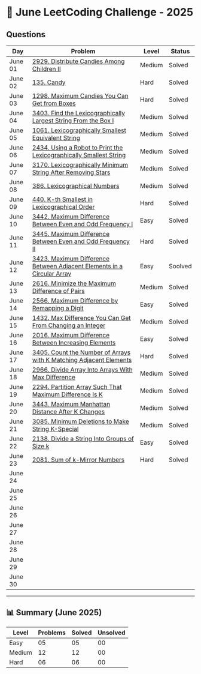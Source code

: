 # 📅 June LeetCoding Challenge - 2025

## Questions

| Day | Problem | Level | Status |
| --- | --- | --- | --- |
| June 01 | [2929. Distribute Candies Among Children II](https://leetcode.com/problems/distribute-candies-among-children-ii/) | Medium | Solved |
| June 02 | [135. Candy](https://leetcode.com/problems/candy/) | Hard | Solved |
| June 03 | [1298. Maximum Candies You Can Get from Boxes](https://leetcode.com/problems/maximum-candies-you-can-get-from-boxes/) | Hard | Solved |
| June 04 | [3403. Find the Lexicographically Largest String From the Box I](https://leetcode.com/problems/find-the-lexicographically-largest-string-from-the-box-i/) | Medium | Solved |
| June 05 | [1061. Lexicographically Smallest Equivalent String](https://leetcode.com/problems/lexicographically-smallest-equivalent-string/) | Medium | Solved |
| June 06 | [2434. Using a Robot to Print the Lexicographically Smallest String](https://leetcode.com/problems/using-a-robot-to-print-the-lexicographically-smallest-string/) | Medium | Solved |
| June 07 | [3170. Lexicographically Minimum String After Removing Stars](https://leetcode.com/problems/lexicographically-minimum-string-after-removing-stars/) | Medium | Solved |
| June 08 | [386. Lexicographical Numbers](https://leetcode.com/problems/lexicographical-numbers/) | Medium | Solved |
| June 09 | [440. K-th Smallest in Lexicographical Order](https://leetcode.com/problems/k-th-smallest-in-lexicographical-order/) | Hard | Solved |
| June 10 | [3442. Maximum Difference Between Even and Odd Frequency I](https://leetcode.com/problems/maximum-difference-between-even-and-odd-frequency-i/) | Easy | Solved |
| June 11 | [3445. Maximum Difference Between Even and Odd Frequency II](https://leetcode.com/problems/maximum-difference-between-even-and-odd-frequency-ii/) | Hard | Solved |
| June 12 | [3423. Maximum Difference Between Adjacent Elements in a Circular Array](https://leetcode.com/problems/maximum-difference-between-adjacent-elements-in-a-circular-array/) | Easy | Soolved |
| June 13 | [2616. Minimize the Maximum Difference of Pairs](https://leetcode.com/problems/minimize-the-maximum-difference-of-pairs/) | Medium | Solved |
| June 14 | [2566. Maximum Difference by Remapping a Digit](https://leetcode.com/problems/maximum-difference-by-remapping-a-digit/) | Easy | Solved |
| June 15 | [1432. Max Difference You Can Get From Changing an Integer](https://leetcode.com/problems/max-difference-you-can-get-from-changing-an-integer/) | Medium | Solved |
| June 16 | [2016. Maximum Difference Between Increasing Elements](https://leetcode.com/problems/maximum-difference-between-increasing-elements/) | Easy | Solved |
| June 17 | [3405. Count the Number of Arrays with K Matching Adjacent Elements](https://leetcode.com/problems/count-the-number-of-arrays-with-k-matching-adjacent-elements/) | Hard | Solved |
| June 18 | [2966. Divide Array Into Arrays With Max Difference](https://leetcode.com/problems/divide-array-into-arrays-with-max-difference/) | Medium | Solved |
| June 19 | [2294. Partition Array Such That Maximum Difference Is K](https://leetcode.com/problems/partition-array-such-that-maximum-difference-is-k/) | Medium | Solved |
| June 20 | [3443. Maximum Manhattan Distance After K Changes](https://leetcode.com/problems/maximum-manhattan-distance-after-k-changes/) | Medium | Solved |
| June 21 | [3085. Minimum Deletions to Make String K-Special](https://leetcode.com/problems/minimum-deletions-to-make-string-k-special/) | Medium | Solved |
| June 22 | [2138. Divide a String Into Groups of Size k](https://leetcode.com/problems/divide-a-string-into-groups-of-size-k/) | Easy | Solved |
| June 23 | [2081. Sum of k-Mirror Numbers](https://leetcode.com/problems/sum-of-k-mirror-numbers/) | Hard | Solved |
| June 24 | []() |  |  |
| June 25 | []() |  |  |
| June 26 | []() |  |  |
| June 27 | []() |  |  |
| June 28 | []() |  |  |
| June 29 | []() |  |  |
| June 30 | []() |  |  |

---

## 📊 Summary (June 2025)

| Level  | Problems | Solved | Unsolved |
| ---    | --- | --- | --- |
| Easy   | 05 | 05 | 00 |
| Medium | 12 | 12 | 00 |
| Hard   | 06 | 06 | 00 |
